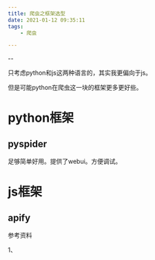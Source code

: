 ```yaml
---
title: 爬虫之框架选型
date: 2021-01-12 09:35:11
tags:
	- 爬虫

---
```


--

只考虑python和js这两种语言的，其实我更偏向于js。

但是可能python在爬虫这一块的框架更多更好些。

# python框架

## pyspider

足够简单好用。提供了webui。方便调试。



# js框架

## apify



参考资料

1、